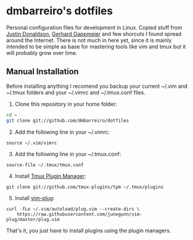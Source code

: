 # dmbarreiro's dotfiles

Personal configuration files for development in Linux. Copied stuff from [Justin Donaldson](https://github.com/jdonaldson/dotfiles), [Gerhard Gappmeier](https://github.com/gergap/vim) and few shorcuts I found spread around the Internet. There is not much in here yet, since it is mainly intended to be simple as base for mastering tools like vim and tmux but it will probably grow over time.

## Manual Installation

Before installing anything I recomend you backup your current ~/.vim and ~/.tmux folders and
your ~/.vimrc and ~/.tmux.conf files.

1. Clone this repository in your home folder:

```bash
cd ~
git clone git://github.com/dmbarreiro/dotfiles
``` 

2. Add the following line in your ~/.vimrc:

```
source ~/.vim/vimrc
```

3. Add the following line in your ~/.tmux.conf:

```
source-file ~/.tmux/tmux.conf
```

4. Install [Tmux Plugin Manager](github.com/tmux-plugins/tpm):

```
git clone git://github.com/tmux-plugins/tpm ~/.tmux/plugins
```

5. Install [vim-plug](https://github.com/junegunn/vim-plug):

```
curl -fLo ~/.vim/autoload/plug.vim --create-dirs \
    https://raw.githubusercontent.com/junegunn/vim-plug/master/plug.vim
```

That's it, you just have to install plugins using the plugin managers.

